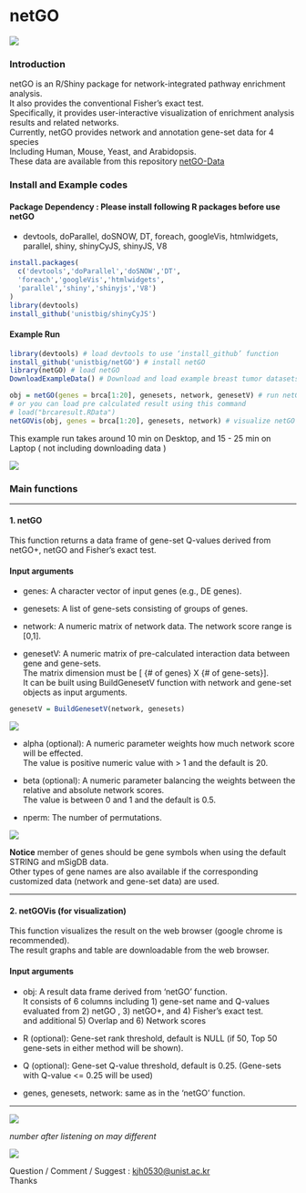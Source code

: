 # netGO
<img src = 'https://user-images.githubusercontent.com/6457691/70369320-d30da980-18fa-11ea-9b9e-d3eaf7400a4e.png'></img>


### Introduction
netGO is an R/Shiny package for network-integrated pathway enrichment analysis.<br>
It also provides the conventional Fisher’s exact test.<br> 
Specifically, it provides user-interactive visualization of enrichment analysis results and related networks.<br>
Currently, netGO provides network and annotation gene-set data for 4 species<br> 
Including Human, Mouse, Yeast, and Arabidopsis.<br> 
These data are available from this repository [netGO-Data](https://github.com/unistbig/netGO-Data/)<br>

### Install and Example codes

#### Package Dependency : Please install following R packages before use netGO
- devtools, doParallel, doSNOW, DT, foreach, googleVis, htmlwidgets, parallel, shiny, shinyCyJS, shinyJS, V8

```r
install.packages(
  c('devtools','doParallel','doSNOW','DT',
  'foreach','googleVis','htmlwidgets',
  'parallel','shiny','shinyjs','V8')
)
library(devtools)
install_github('unistbig/shinyCyJS') 
```

#### Example Run

```r
library(devtools) # load devtools to use ‘install_github’ function
install_github('unistbig/netGO') # install netGO
library(netGO) # load netGO
DownloadExampleData() # Download and load example breast tumor datasets

obj = netGO(genes = brca[1:20], genesets, network, genesetV) # run netGO
# or you can load pre calculated result using this command 
# load("brcaresult.RData") 
netGOVis(obj, genes = brca[1:20], genesets, network) # visualize netGO's result
```
This example run takes around 10 min on Desktop, and 15 - 25 min on Laptop ( not including downloading data )<br>

<img src ='https://user-images.githubusercontent.com/6457691/70370939-f5f68880-190f-11ea-9615-b11fb789fd0e.png'></img>

### Main functions
<hr>

#### 1. netGO
This function returns a data frame of gene-set Q-values derived from netGO+, netGO and Fisher’s exact test.<br>

#### Input arguments

-	genes: A character vector of input genes (e.g., DE genes).<br>

-	genesets: A list of gene-sets consisting of groups of genes.<br>

-	network: A numeric matrix of network data. The network score range is [0,1].<br>

-	genesetV: A numeric matrix of pre-calculated interaction data between gene and gene-sets.<br>
The matrix dimension must be [ {# of genes} X {# of gene-sets}]. <br>
It can be built using BuildGenesetV function with network and gene-set objects as input arguments.

```r
genesetV = BuildGenesetV(network, genesets)
```

<img src = 'https://user-images.githubusercontent.com/6457691/70369353-43b4c600-18fb-11ea-8318-f37aaafb9b17.png'></img>

-	alpha (optional): A numeric parameter weights how much network score will be effected. <br>
The value is positive numeric value with > 1 and the default is 20.<br>

- beta (optional): A numeric parameter balancing the weights between the relative and absolute network scores.<br> 
The value is between 0 and 1 and the default is 0.5.<br>

-	nperm: The number of permutations.<br>

<img src = 'https://user-images.githubusercontent.com/6457691/70369534-7e6c2d80-18fe-11ea-877e-3aa6c79cd4f1.png'></img>

**Notice** member of genes should be gene symbols when using the default STRING and mSigDB data. <br>
Other types of gene names are also available if the corresponding customized data (network and gene-set data) are used.
<hr>

#### 2. netGOVis (for visualization)
This function visualizes the result on the web browser (google chrome is recommended).<br> 
The result graphs and table are downloadable from the web browser.<br>

#### Input arguments
-	obj: A result data frame derived from ‘netGO’ function.<br>
It consists of 6 columns including 1) gene-set name and Q-values evaluated from 2) netGO , 3) netGO+, and 4) Fisher’s exact test.<br>
and additional 5) Overlap and 6) Network scores<br>

-	R (optional): Gene-set rank threshold, default is NULL (if 50, Top 50 gene-sets in either method will be shown).<br>

-	Q (optional): Gene-set Q-value threshold, default is 0.25. (Gene-sets with Q-value <= 0.25 will be used)<br>

-	genes, genesets, network: same as in the ‘netGO’ function.<br>
<hr>

<img src = 'https://user-images.githubusercontent.com/6457691/70369561-ee7ab380-18fe-11ea-9dcc-fe03d0ea37f0.png'></img>

*number after listening on may different*

<img src = 'https://user-images.githubusercontent.com/6457691/70369640-09015c80-1900-11ea-9eb3-f825e2cbf511.png'></img>


Question / Comment / Suggest : kjh0530@unist.ac.kr <br>
Thanks
